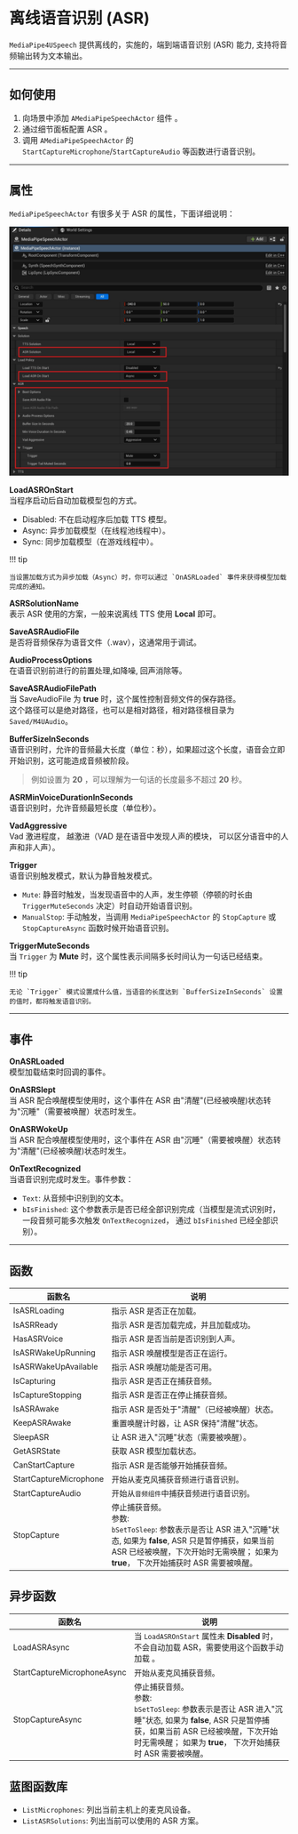 # 离线语音识别 (ASR)

`MediaPipe4USpeech` 提供离线的，实施的，端到端语音识别 (ASR) 能力, 支持将音频输出转为文本输出。

---   
## 如何使用

1. 向场景中添加 `AMediaPipeSpeechActor` 组件 。
2. 通过细节面板配置 ASR 。
3. 调用 `AMediaPipeSpeechActor` 的 `StartCaptureMicrophone`/`StartCaptureAudio` 等函数进行语音识别。


---   
## 属性

`MediaPipeSpeechActor` 有很多关于 ASR 的属性，下面详细说明：


![ASR details](./images/local_asr/asr_details.jpg "ASR details")

**LoadASROnStart**     
当程序启动后自动加载模型包的方式。   

- Disabled: 不在启动程序后加载 TTS 模型。
- Async: 异步加载模型（在线程池线程中）。
- Sync: 同步加载模型（在游戏线程中）。

!!! tip

    当设置加载方式为异步加载（Async）时，你可以通过 `OnASRLoaded` 事件来获得模型加载完成的通知。

**ASRSolutionName**   
表示 ASR 使用的方案，一般来说离线 TTS 使用 **Local** 即可。

**SaveASRAudioFile**    
是否将音频保存为语音文件（.wav），这通常用于调试。

**AudioProcessOptions**    
在语音识别前进行的前置处理,如降噪, 回声消除等。

**SaveASRAudioFilePath**    
当 SaveAudioFile 为 **true** 时，这个属性控制音频文件的保存路径。   
这个路径可以是绝对路径，也可以是相对路径，相对路径根目录为 `Saved/M4UAudio`。
   
**BufferSizeInSeconds**    
语音识别时，允许的音频最大长度（单位：秒），如果超过这个长度，语音会立即开始识别，这可能造成音频被阶段。   
> 例如设置为 **20** ，可以理解为一句话的长度最多不超过 **20** 秒。

**ASRMinVoiceDurationInSeconds**   
语音识别时，允许音频最短长度（单位秒）。

**VadAggressive**   
Vad 激进程度， 越激进（VAD 是在语音中发现人声的模块， 可以区分语音中的人声和非人声）。

**Trigger**    
语音识别触发模式，默认为静音触发模式。

- `Mute`: 静音时触发，当发现语音中的人声，发生停顿（停顿的时长由 `TriggerMuteSeconds` 决定）时自动开始语音识别。
- `ManualStop`: 手动触发，当调用 `MediaPipeSpeechActor` 的 `StopCapture` 或 `StopCaptureAsync` 函数时候开始语音识别。

**TriggerMuteSeconds**    
当 `Trigger` 为 **Mute** 时，这个属性表示间隔多长时间认为一句话已经结束。

!!! tip

    无论 `Trigger` 模式设置成什么值，当语音的长度达到 `BufferSizeInSeconds` 设置的值时，都将触发语音识别。

---   
## 事件   

**OnASRLoaded**   
模型加载结束时回调的事件。    

**OnASRSlept**    
当 ASR 配合唤醒模型使用时，这个事件在 ASR 由"清醒"(已经被唤醒)状态转为"沉睡"（需要被唤醒）状态时发生。   

**OnASRWokeUp**    
当 ASR 配合唤醒模型使用时，这个事件在 ASR 由"沉睡"（需要被唤醒）状态转为"清醒"(已经被唤醒)状态时发生。

**OnTextRecognized**    
当语音识别完成时发生。事件参数：

- `Text`: 从音频中识别到的文本。
- `bIsFinished`: 这个参数表示是否已经全部识别完成（当模型是流式识别时， 一段音频可能多次触发 `OnTextRecognized`， 通过 `bIsFinished` 已经全部识别）。



---   

## 函数

|函数名| 说明 |
|----------|------------|
|IsASRLoading        | 指示 ASR 是否正在加载。  |
|IsASRReady          | 指示 ASR 是否加载完成，并且加载成功。  |
|HasASRVoice         | 指示 ASR 是否当前是否识别到人声。  |
|IsASRWakeUpRunning  | 指示 ASR 唤醒模型是否正在运行。  |
|IsASRWakeUpAvailable| 指示 ASR 唤醒功能是否可用。 |
|IsCapturing         | 指示 ASR 是否正在捕获音频。 |
|IsCaptureStopping   | 指示 ASR 是否正在停止捕获音频。 |
|IsASRAwake          | 指示 ASR 是否处于"清醒"（已经被唤醒）状态。 |
|KeepASRAwake        | 重置唤醒计时器，让 ASR 保持"清醒"状态。 |
|SleepASR            | 让 ASR 进入"沉睡"状态（需要被唤醒）。|
|GetASRState         | 获取 ASR 模型加载状态。 |
|CanStartCapture     | 指示 ASR 是否能够开始捕获音频。 |
|StartCaptureMicrophone | 开始从麦克风捕获音频进行语音识别。|
|StartCaptureAudio   | 开始从`音频组件`中捕获音频进行语音识别。|
|StopCapture         | 停止捕获音频。<br/> 参数:<br/> `bSetToSleep`: 参数表示是否让 ASR 进入"沉睡"状态, 如果为 **false**, ASR 只是暂停捕获，如果当前 ASR 已经被唤醒，下次开始时无需唤醒； 如果为 **true**， 下次开始捕获时 ASR 需要被唤醒。|


## 异步函数

|函数名| 说明 |
|----------|------------|
|LoadASRAsync     | 当 `LoadASROnStart` 属性未 **Disabled** 时，不会自动加载 ASR，需要使用这个函数手动加载 。|
|StartCaptureMicrophoneAsync   | 开始从麦克风捕获音频。|
|StopCaptureAsync    |  停止捕获音频。<br/> 参数:<br/> `bSetToSleep`: 参数表示是否让 ASR 进入"沉睡"状态, 如果为 **false**, ASR 只是暂停捕获，如果当前 ASR 已经被唤醒，下次开始时无需唤醒； 如果为 **true**， 下次开始捕获时 ASR 需要被唤醒。|


## 蓝图函数库

- `ListMicrophones`: 列出当前主机上的麦克风设备。
- `ListASRSolutions`: 列出当前可以使用的 ASR 方案。





